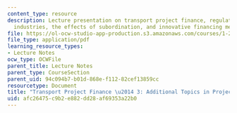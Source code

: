 ```yaml
---
content_type: resource
description: Lecture presentation on transport project finance, regulation of transportation
  industries, the effects of subordination, and innovative financing methods.
file: https://ol-ocw-studio-app-production.s3.amazonaws.com/courses/1-201j-transportation-systems-analysis-demand-and-economics-fall-2008/afc26475c9b2e882dd28af69353a22b0_MIT1_201JF08_lec21.pdf
file_type: application/pdf
learning_resource_types:
- Lecture Notes
ocw_type: OCWFile
parent_title: Lecture Notes
parent_type: CourseSection
parent_uid: 94c094b7-b01d-868e-f112-82cef13859cc
resourcetype: Document
title: "Transport Project Finance \u2014 3: Additional Topics in Project Finance"
uid: afc26475-c9b2-e882-dd28-af69353a22b0
---
```

